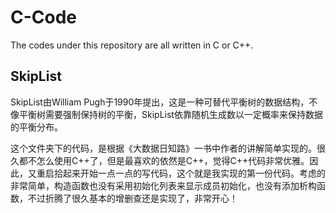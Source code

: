 # C-Code
The codes under this repository are all written in C or C++.
## SkipList
SkipList由William Pugh于1990年提出，这是一种可替代平衡树的数据结构，不像平衡树需要强制保持树的平衡，SkipList依靠随机生成数以一定概率来保持数据的平衡分布。

这个文件夹下的代码，是根据《大数据日知路》一书中作者的讲解简单实现的。很久都不怎么使用C++了，但是最喜欢的依然是C++，觉得C++代码非常优雅。因此，又重启拾起来开始一点一点的写代码，这个就是我实现的第一份代码。考虑的非常简单，构造函数也没有采用初始化列表来显示成员初始化，也没有添加析构函数，不过折腾了很久基本的增删查还是实现了，非常开心！